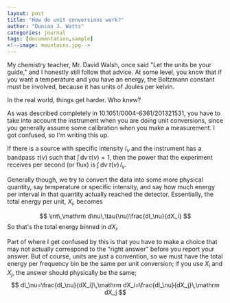 ```yaml
---
layout: post
title: "How do unit conversions work?"
author: "Duncan J. Watts"
categories: journal
tags: [documentation,sample]
<!--image: mountains.jpg-->
---
```



My chemistry teacher, Mr. David Walsh, once said "Let the units be your guide," and I honestly still follow that advice. At some level, you know that if you want a temperature and you have an energy, the Boltzmann constant must be involved, because it has units of Joules per kelvin.

In the real world, things get harder. Who knew?

As was described completely in 10.1051/0004-6361/201321531, you have to take into account the instrument when you are doing unit conversions, since you generally assume some calibration when you make a measurement. I got confused, so I'm writing this up.

If there is a source with specific intensity $I_\nu$ and the instrument has a bandpass $\tau(\nu)$ such that $\int\,\mathrm d\nu\,\tau(\nu)=1$, then the power that the experiment receives per second (or flux) is $\int\,\mathrm d\nu\,\tau(\nu)\,I_\nu$.

Generally though, we try to convert the data into some more physical quantity, say temperature or specific intensity, and say how much energy per interval in that quantity actually reached the detector. Essentially, the total energy per unit, $X_i$, becomes

$$
\int\,\mathrm d\nu\,\tau(\nu)\frac{dI_\nu}{dX_i}
$$
So that's the total energy binned in $dX_i$.

Part of where I get confused by this is that you have to make a choice that may not actually correspond to the "right answer" before you report your answer. But of course, units are just a convention, so we must have the total energy per frequency bin be the same per unit conversion; if you use $X_i$ and $X_j$, the answer should physically be the same;
$$
dI_\nu=\frac{dI_\nu}{dX_i}\,\mathrm dX_i=\frac{dI_\nu}{dX_j}\,\mathrm dX_j
$$
